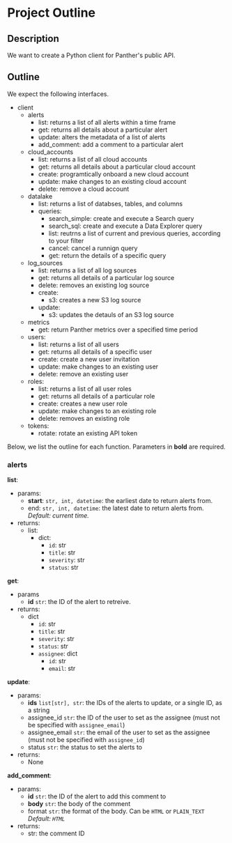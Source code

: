 # Project Outline

## Description

We want to create a Python client for Panther's public API.

## Outline

We expect the following interfaces.

- client
  - alerts
    - list: returns a list of all alerts within a time frame
    - get: returns all details about a particular alert
    - update: alters the metadata of a list of alerts
    - add_comment: add a comment to a particular alert
  - cloud_accounts
    - list: returns a list of all cloud accounts
    - get: returns all details about a particular cloud account
    - create: programtically onboard a new cloud account
    - update: make changes to an existing cloud account
    - delete: remove a cloud account
  - datalake
    - list: returns a list of databses, tables, and columns
    - queries:
      - search_simple: create and execute a Search query
      - search_sql: create and execute a Data Explorer query
      - list: reutrns a list of current and previous queries, according to your filter
      - cancel: cancel a runnign query
      - get: return the details of a specific query
  - log_sources
    - list: returns a list of all log sources
    - get: returns all details of a particular log source
    - delete: removes an existing log source
    - create:
      - s3: creates a new S3 log source
    - update:
      - s3: updates the detauls of an S3 log source
  - metrics
    - get: return Panther metrics over a specified time period
  - users:
    - list: returns a list of all users
    - get: returns all details of a specific user
    - create: create a new user invitation
    - update: make changes to an existing user
    - delete: remove an existing user
  - roles:
    - list: returns a list of all user roles
    - get: returns all details of a particular role
    - create: creates a new user role
    - update: make changes to an existing role
    - delete: removes an existing role
  - tokens:
    - rotate: rotate an existing API token

Below, we list the outline for each function. Parameters in **bold** are required.

### alerts
**list**:
- params:
  - **start**: `str, int, datetime`: the earliest date to return alerts from.
  - end: `str, int, datetime`: the latest date to return alerts from. *Default: current time.*
- returns:
  - list:
    - dict:
      - `id`: str
      - `title`: str
      - `severity`: str
      - `status`: str

**get**:
- params
  - **id** `str`: the ID of the alert to retreive.
- returns:
  - dict
    - `id`: str
    - `title`: str
    - `severity`: str
    - `status`: str
    - `assignee`: dict
      - `id`: str
      - `email`: str

**update**:
- params:
  - **ids** `list[str], str`: the IDs of the alerts to update, or a single ID, as a string
  - assignee_id `str`: the ID of the user to set as the assignee (must not be specified with `assignee_email`)
  - assignee_email `str`: the email of the user to set as the assignee (must not be specified with `assignee_id`)
  - status `str`: the status to set the alerts to
- returns:
  - None

**add_comment**:
- params:
  - **id** `str`: the ID of the alert to add this comment to
  - **body** `str`: the body of the comment
  - format `str`: the format of the body. Can be `HTML` or `PLAIN_TEXT` *Default: `HTML`*
- returns:
  - str: the comment ID